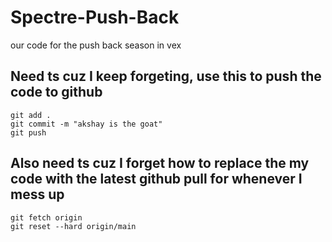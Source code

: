 # Spectre-Push-Back
our code for the push back season in vex


## Need ts cuz I keep forgeting, use this to push the code to github

```
git add .
git commit -m "akshay is the goat"
git push
```

## Also need ts cuz I forget how to replace the my code with the latest github pull for whenever I mess up
```
git fetch origin
git reset --hard origin/main
```